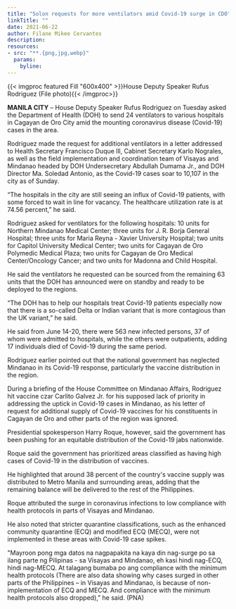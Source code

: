 ```yaml
---
title: "Solon requests for more ventilators amid Covid-19 surge in CDO"
linkTitle: ""
date: 2021-06-22
author: Filane Mikee Cervantes
description:
resources:
- src: "**.{png,jpg,webp}"
  params:
    byline: 
---
```

{{< imgproc featured Fill "600x400" >}}House Deputy Speaker Rufus Rodriguez (File photo){{< /imgproc>}}

**MANILA CITY** –  House Deputy Speaker Rufus Rodriguez on Tuesday asked the Department of Health (DOH) to send 24 ventilators to various hospitals in Cagayan de Oro City amid the mounting coronavirus disease (Covid-19) cases in the area.

Rodriguez made the request for additional ventilators in a letter addressed to Health Secretary Francisco Duque lll, Cabinet Secretary Karlo Nograles, as well as the field implementation and coordination team of Visayas and Mindanao headed by DOH Undersecretary Abdullah Dumama Jr., and DOH Director Ma. Soledad Antonio, as the Covid-19 cases soar to 10,107 in the city as of Sunday.

“The hospitals in the city are still seeing an influx of Covid-19 patients, with some forced to wait in line for vacancy. The healthcare utilization rate is at 74.56 percent,” he said.

Rodriguez asked for ventilators for the following hospitals: 10 units for Northern Mindanao Medical Center; three units for J. R. Borja General Hospital; three units for Maria Reyna - Xavier University Hospital; two units for Capitol University Medical Center; two units for Cagayan de Oro Polymedic Medical Plaza; two units for Cagayan de Oro Medical Center/Oncology Cancer; and two units for Madonna and Child Hospital.

He said the ventilators he requested can be sourced from the remaining 63 units that the DOH has announced were on standby and ready to be deployed to the regions.

“The DOH has to help our hospitals treat Covid-19 patients especially now that there is a so-called Delta or Indian variant that is more contagious than the UK variant,” he said.

He said from June 14-20, there were 563 new infected persons, 37 of whom were admitted to hospitals, while the others were outpatients, adding 17 individuals died of Covid-19 during the same period.

Rodriguez earlier pointed out that the national government has neglected Mindanao in its Covid-19 response, particularly the vaccine distribution in the region.

During a briefing of the House Committee on Mindanao Affairs, Rodriguez hit vaccine czar Carlito Galvez Jr. for his supposed lack of priority in addressing the uptick in Covid-19 cases in Mindanao, as his letter of request for additional supply of Covid-19 vaccines for his constituents in Cagayan de Oro and other parts of the region was ignored.

Presidential spokesperson Harry Roque, however, said the government has been pushing for an equitable distribution of the Covid-19 jabs nationwide.

Roque said the government has prioritized areas classified as having high cases of Covid-19 in the distribution of vaccines.

He highlighted that around 38 percent of the country's vaccine supply was distributed to Metro Manila and surrounding areas, adding that the remaining balance will be delivered to the rest of the Philippines.

Roque attributed the surge in coronavirus infections to low compliance with health protocols in parts of Visayas and Mindanao.

He also noted that stricter quarantine classifications, such as the enhanced community quarantine (ECQ) and modified ECQ (MECQ), were not implemented in these areas with Covid-19 case spikes.

"Mayroon pong mga datos na nagpapakita na kaya din nag-surge po sa ilang parte ng Pilipinas - sa Visayas and Mindanao, eh kasi hindi nag-ECQ, hindi nag-MECQ. At talagang bumaba po ang compliance with the minimum health protocols (There are also data showing why cases surged in other parts of the Philippines – in Visayas and Mindanao, is because of non-implementation of ECQ and MECQ. And compliance with the minimum health protocols also dropped)," he said. (PNA)